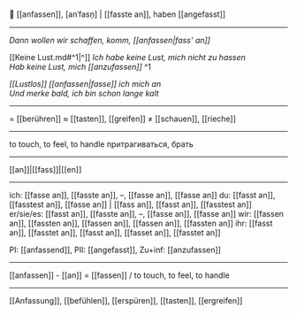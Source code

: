 👋 [[anfassen]], [anˈfasn̩] | [[fasste an]], haben [[angefasst]]

---
*Dann wollen wir schaffen, komm, [[anfassen|fass' an]]* 

[[Keine Lust.md#^1|^]] *Ich habe keine Lust, mich nicht zu hassen*  
*Hab keine Lust, mich [[anzufassen]]*   ^1

*[[Lustlos]] [[anfassen|fasse]] ich mich an*  
*Und merke bald, ich bin schon lange kalt*

---
= [[berühren]]
≈ [[tasten]], [[greifen]]
≠ [[schauen]], [[rieche]]

---
to touch, to feel, to handle
притрагиваться, брать

---
[[an]]|[[fass]]|[[en]]

---
ich: [[fasse an]], [[fasste an]], –, [[fasse an]], [[fasse an]]
du: [[fasst an]], [[fasstest an]], [[fasse an]] | [[fass an]], [[fasst an]], [[fasstest an]]
er/sie/es: [[fasst an]], [[fasste an]], –, [[fasse an]], [[fasse an]]
wir: [[fassen an]], [[fassten an]], [[fassen an]], [[fassen an]], [[fassten an]]
ihr: [[fasst an]], [[fasstet an]], [[fasst an]], [[fasset an]], [[fasstet an]]

PI: [[anfassend]], PII: [[angefasst]], Zu+inf: [[anzufassen]]

---
[[anfassen]] - [[an]] = [[fassen]] / to touch, to feel, to handle

---
[[Anfassung]], [[befühlen]], [[erspüren]], [[tasten]], [[ergreifen]]